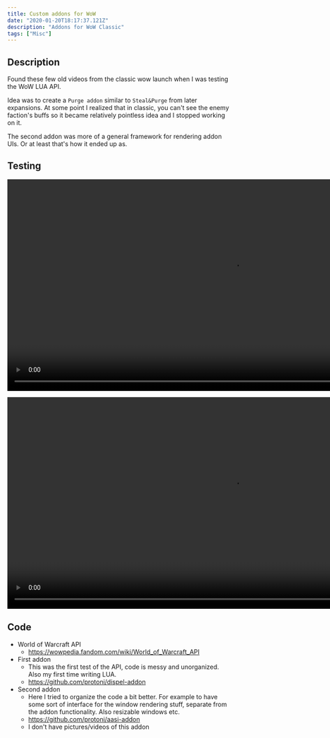 ```yaml
---
title: Custom addons for WoW
date: "2020-01-20T18:17:37.121Z"
description: "Addons for WoW Classic"
tags: ["Misc"]
---
```


## Description
Found these few old videos from the classic wow launch when I was testing the
WoW LUA API. 

Idea was to create a `Purge addon` similar to `Steal&Purge` from later expansions.
At some point I realized that in classic, you can't see the enemy faction's buffs
so it became relatively pointless idea and I stopped working on it.

The second addon was more of a general framework for rendering addon UIs. Or at
least that's how it ended up as.

## Testing
<dl>
  <video width="1024" height="480" controls>
    <source src="https://i.imgur.com/maNrCGA.mp4" type="video/mp4">
  </video>
</dl>

<dl>
  <video width="1024" height="480" controls>
    <source src="https://i.imgur.com/uQqriZf.mp4" type="video/mp4">
  </video>
</dl>

## Code
- World of Warcraft API
    - <https://wowpedia.fandom.com/wiki/World_of_Warcraft_API>
- First addon
    - This was the first test of the API, code is messy and unorganized. Also my
      first time writing LUA.
    - <https://github.com/protoni/dispel-addon>
- Second addon
    - Here I tried to organize the code a bit better. For example to have some
      sort of interface for the window rendering stuff, separate from the addon
      functionality. Also resizable windows etc.
    - <https://github.com/protoni/aasi-addon>
    - I don't have pictures/videos of this addon